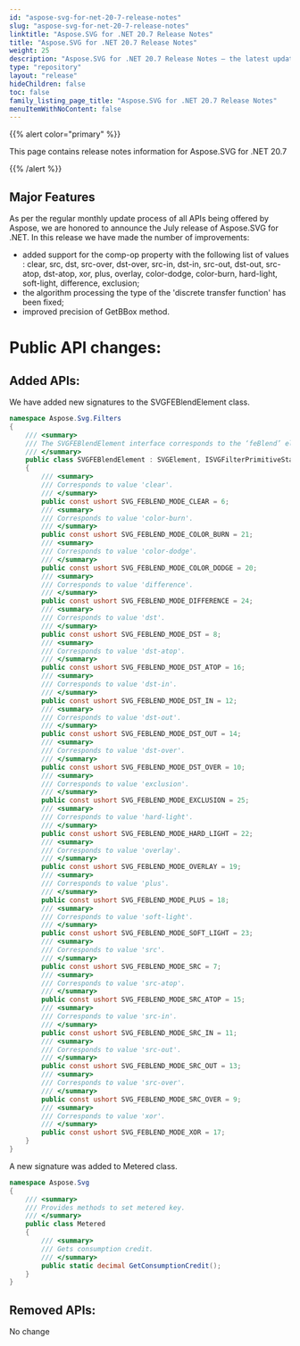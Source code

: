 ```yaml
---
id: "aspose-svg-for-net-20-7-release-notes"
slug: "aspose-svg-for-net-20-7-release-notes"
linktitle: "Aspose.SVG for .NET 20.7 Release Notes"
title: "Aspose.SVG for .NET 20.7 Release Notes"
weight: 25
description: "Aspose.SVG for .NET 20.7 Release Notes – the latest updates and fixes."
type: "repository"
layout: "release"
hideChildren: false
toc: false
family_listing_page_title: "Aspose.SVG for .NET 20.7 Release Notes"
menuItemWithNoContent: false
---
```


{{% alert color="primary" %}}

This page contains release notes information for Aspose.SVG for .NET 20.7

{{% /alert %}}
## **Major Features**
As per the regular monthly update process of all APIs being offered by Aspose, we are honored to announce the July release of Aspose.SVG for .NET.
In this release we have made the number of improvements:

- added support for the comp-op property with the following list of values : clear, src, dst, src-over, dst-over, src-in, dst-in, src-out, dst-out, src-atop, dst-atop, xor, plus, overlay, color-dodge, color-burn, hard-light, soft-light, difference, exclusion;
- the algorithm processing the type of the 'discrete transfer function' has been fixed;
- improved precision of GetBBox method.

# **Public API changes:**
## **Added APIs:**
We have added new signatures to the SVGFEBlendElement class.

```csharp
namespace Aspose.Svg.Filters
{
    /// <summary>
    /// The SVGFEBlendElement interface corresponds to the ‘feBlend’ element.
    /// </summary>
    public class SVGFEBlendElement : SVGElement, ISVGFilterPrimitiveStandardAttributes
    {
        /// <summary>
        /// Corresponds to value 'clear'.
        /// </summary>
        public const ushort SVG_FEBLEND_MODE_CLEAR = 6;
        /// <summary>
        /// Corresponds to value 'color-burn'.
        /// </summary>
        public const ushort SVG_FEBLEND_MODE_COLOR_BURN = 21;
        /// <summary>
        /// Corresponds to value 'color-dodge'.
        /// </summary>
        public const ushort SVG_FEBLEND_MODE_COLOR_DODGE = 20;
        /// <summary>
        /// Corresponds to value 'difference'.
        /// </summary>
        public const ushort SVG_FEBLEND_MODE_DIFFERENCE = 24;
        /// <summary>
        /// Corresponds to value 'dst'.
        /// </summary>
        public const ushort SVG_FEBLEND_MODE_DST = 8;
        /// <summary>
        /// Corresponds to value 'dst-atop'.
        /// </summary>
        public const ushort SVG_FEBLEND_MODE_DST_ATOP = 16;
        /// <summary>
        /// Corresponds to value 'dst-in'.
        /// </summary>
        public const ushort SVG_FEBLEND_MODE_DST_IN = 12;
        /// <summary>
        /// Corresponds to value 'dst-out'.
        /// </summary>
        public const ushort SVG_FEBLEND_MODE_DST_OUT = 14;
        /// <summary>
        /// Corresponds to value 'dst-over'.
        /// </summary>
        public const ushort SVG_FEBLEND_MODE_DST_OVER = 10;
        /// <summary>
        /// Corresponds to value 'exclusion'.
        /// </summary>
        public const ushort SVG_FEBLEND_MODE_EXCLUSION = 25;
        /// <summary>
        /// Corresponds to value 'hard-light'.
        /// </summary>
        public const ushort SVG_FEBLEND_MODE_HARD_LIGHT = 22;
        /// <summary>
        /// Corresponds to value 'overlay'.
        /// </summary>
        public const ushort SVG_FEBLEND_MODE_OVERLAY = 19;
        /// <summary>
        /// Corresponds to value 'plus'.
        /// </summary>
        public const ushort SVG_FEBLEND_MODE_PLUS = 18;
        /// <summary>
        /// Corresponds to value 'soft-light'.
        /// </summary>
        public const ushort SVG_FEBLEND_MODE_SOFT_LIGHT = 23;
        /// <summary>
        /// Corresponds to value 'src'.
        /// </summary>
        public const ushort SVG_FEBLEND_MODE_SRC = 7;
        /// <summary>
        /// Corresponds to value 'src-atop'.
        /// </summary>
        public const ushort SVG_FEBLEND_MODE_SRC_ATOP = 15;
        /// <summary>
        /// Corresponds to value 'src-in'.
        /// </summary>
        public const ushort SVG_FEBLEND_MODE_SRC_IN = 11;
        /// <summary>
        /// Corresponds to value 'src-out'.
        /// </summary>
        public const ushort SVG_FEBLEND_MODE_SRC_OUT = 13;
        /// <summary>
        /// Corresponds to value 'src-over'.
        /// </summary>
        public const ushort SVG_FEBLEND_MODE_SRC_OVER = 9;
        /// <summary>
        /// Corresponds to value 'xor'.
        /// </summary>
        public const ushort SVG_FEBLEND_MODE_XOR = 17;
    }
}
```

A new signature was added to Metered class.
```csharp
namespace Aspose.Svg
{
    /// <summary>
    /// Provides methods to set metered key.
    /// </summary>
    public class Metered
    {
        /// <summary>
        /// Gets consumption credit.
        /// </summary>
        public static decimal GetConsumptionCredit();
    }
}
```


## **Removed APIs:**
No change
